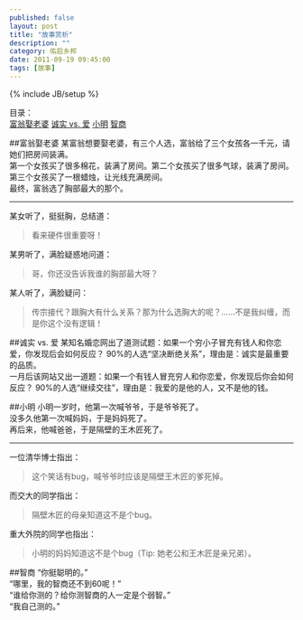 ```yaml
---
published: false
layout: post
title: "故事赏析"
description: ""
category: 佑启乡邦
date: 2011-09-19 09:45:00
tags: [故事]
---
```

{% include JB/setup %}

目录：   
[富翁娶老婆](#富翁娶老婆) [诚实 vs. 爱](#诚实vs.爱) [小明](#小明) [智商](#智商)    


<span id="富翁娶老婆"></span>

##富翁娶老婆
某富翁想要娶老婆，有三个人选，富翁给了三个女孩各一千元，请她们把房间装满。  
第一个女孩买了很多棉花，装满了房间。第二个女孩买了很多气球，装满了房间。第三个女孩买了一根蜡烛，让光线充满房间。   
最终，富翁选了胸部最大的那个。

___

某女听了，挺挺胸，总结道：
 
>看来硬件很重要呀！

某男听了，满脸疑惑地问道：    

>哥，你还没告诉我谁的胸部最大呀？

某人听了，满脸疑问：  

>传宗接代？跟胸大有什么关系？那为什么选胸大的呢？……不是我纠缠，而是你这个没有逻辑！
<!--more-->

<span id="诚实vs.爱"></span>

##诚实 vs. 爱
某知名婚恋网出了道测试题：如果一个穷小子冒充有钱人和你恋爱，你发现后会如何反应？ 90%的人选“坚决断绝关系”，理由是：诚实是最重要的品质。  
一月后该网站又出一道题：如果一个有钱人冒充穷人和你恋爱，你发现后你会如何反应？ 90%的人选“继续交往”，理由是：我爱的是他的人，又不是他的钱。

<span id="小明"></span>

##小明
小明一岁时，他第一次喊爷爷，于是爷爷死了。   
没多久他第一次喊妈妈，于是妈妈死了。   
再后来，他喊爸爸，于是隔壁的王木匠死了。  

___

一位清华博士指出：

>这个笑话有bug，喊爷爷时应该是隔壁王木匠的爹死掉。

而交大的同学指出：

>隔壁木匠的母亲知道这不是个bug。

重大外院的同学也指出：

>小明的妈妈知道这不是个bug（Tip: 她老公和王木匠是亲兄弟）。

<span id="智商"></span>

##智商
“你挺聪明的。”  
“哪里，我的智商还不到60呢！”  
“谁给你测的？给你测智商的人一定是个弱智。”  
“我自己测的。”